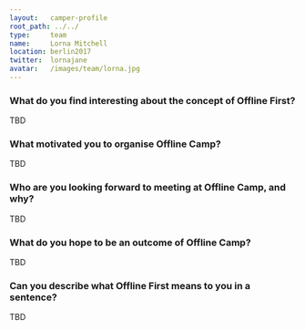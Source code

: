 ```yaml
---
layout:   camper-profile
root_path: ../../
type:     team
name:     Lorna Mitchell
location: berlin2017
twitter:  lornajane
avatar:   /images/team/lorna.jpg
---
```


### What do you find interesting about the concept of Offline First?

TBD

### What motivated you to organise Offline Camp?

TBD

### Who are you looking forward to meeting at Offline Camp, and why?

TBD

### What do you hope to be an outcome of Offline Camp?

TBD

### Can you describe what Offline First means to you in a sentence?

TBD
